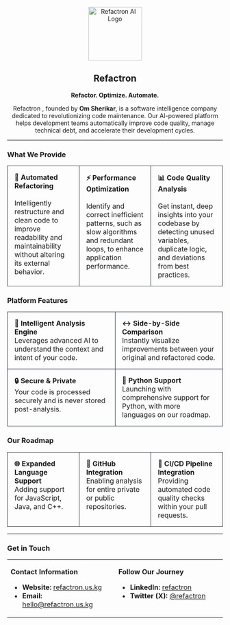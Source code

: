 <p align="center">
  <img src="https://refactron.us.kg/Refactron-logo-TM.png" alt="Refactron AI Logo" width="125"/>
</p>

<h2 align="center">Refactron </h2>

<p align="center">
  <b>Refactor. Optimize. Automate.</b>
</p>

<p align="center">
  Refactron , founded by <strong>Om Sherikar</strong>, is a software intelligence company dedicated to revolutionizing code maintenance. Our AI-powered platform helps development teams automatically improve code quality, manage technical debt, and accelerate their development cycles.
</p>

---

### What We Provide

<table width="100%">
<tr style="border: none;">
<td width="33%" style="padding: 16px; border: 1px solid #30363d; border-radius: 8px;" valign="top">
  <strong>🤖 Automated Refactoring</strong>
  <br><br>
  Intelligently restructure and clean code to improve readability and maintainability without altering its external behavior.
</td>
<td width="33%" style="padding: 16px; border: 1px solid #30363d; border-radius: 8px;" valign="top">
  <strong>⚡ Performance Optimization</strong>
  <br><br>
  Identify and correct inefficient patterns, such as slow algorithms and redundant loops, to enhance application performance.
</td>
<td width="33%" style="padding: 16px; border: 1px solid #30363d; border-radius: 8px;" valign="top">
  <strong>📊 Code Quality Analysis</strong>
  <br><br>
  Get instant, deep insights into your codebase by detecting unused variables, duplicate logic, and deviations from best practices.
</td>
</tr>
</table>

### Platform Features

<table width="100%">
<tr style="border: none;">
<td width="50%" style="padding: 16px; border: 1px solid #30363d; border-radius: 8px;" valign="top">
  <strong>🧠 Intelligent Analysis Engine</strong><br>
  Leverages advanced AI to understand the context and intent of your code.
</td>
<td width="50%" style="padding: 16px; border: 1px solid #30363d; border-radius: 8px;" valign="top">
  <strong>↔️ Side-by-Side Comparison</strong><br>
  Instantly visualize improvements between your original and refactored code.
</td>
</tr>
<tr style="border: none;">
<td width="50%" style="padding: 16px; border: 1px solid #30363d; border-radius: 8px;" valign="top">
  <strong>🔒 Secure & Private</strong><br>
  Your code is processed securely and is never stored post-analysis.
</td>
<td width="50%" style="padding: 16px; border: 1px solid #30363d; border-radius: 8px;" valign="top">
  <strong>🐍 Python Support</strong><br>
  Launching with comprehensive support for Python, with more languages on our roadmap.
</td>
</tr>
</table>

### Our Roadmap

<table width="100%">
<tr style="border: none;">
<td width="33%" style="padding: 16px; border: 1px solid #30363d; border-radius: 8px;" valign="top">
  <strong>🌐 Expanded Language Support</strong><br>
  Adding support for JavaScript, Java, and C++.
</td>
<td width="33%" style="padding: 16px; border: 1px solid #30363d; border-radius: 8px;" valign="top">
  <strong>🐙 GitHub Integration</strong><br>
  Enabling analysis for entire private or public repositories.
</td>
<td width="33%" style="padding: 16px; border: 1px solid #30363d; border-radius: 8px;" valign="top">
  <strong>🔄 CI/CD Pipeline Integration</strong><br>
  Providing automated code quality checks within your pull requests.
</td>
</tr>
</table>

---

### Get in Touch

<table width="100%">
<tr style="border: none;">
<td width="50%" valign="top">
  <p><strong>Contact Information</strong></p>
  <ul>
    <li><strong>Website:</strong> <a href="https://refactron.us.kg">refactron.us.kg</a></li>
    <li><strong>Email:</strong> <a href="mailto:hello@refactron.us.kg">hello@refactron.us.kg</a></li>
  </ul>
</td>
<td width="50%" valign="top">
  <p><strong>Follow Our Journey</strong></p>
  <ul>
    <li><strong>LinkedIn:</strong> <a href="linkedin.com/company/refactron">refactron</a></li>
    <li><strong>Twitter (X):</strong> <a href="https://x.com/refactron">@refactron</a></li>
  </ul>
</td>
</tr>
</table>
